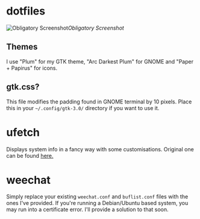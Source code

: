 # dotfiles

![Obligatory Screenshot](https://raw.githubusercontent.com/digiberk/dotfiles/master/screenshot-new.png)*Obligatory Screenshot*

## Themes
I use "Plum" for my GTK theme, "Arc Darkest Plum" for GNOME and "Paper + Papirus" for icons.

## gtk.css?
This file modifies the padding found in GNOME terminal by 10 pixels. Place this in your `~/.config/gtk-3.0/` directory if you want to use it.

# ufetch
Displays system info in a fancy way with some customisations. Original one can be found [here.](https://gitlab.com/jschx/ufetch/)

# weechat
Simply replace your existing `weechat.conf` and `buflist.conf` files with the ones I've provided. If you're running a Debian/Ubuntu based system, you may run into a certificate error. I'll provide a solution to that soon.
